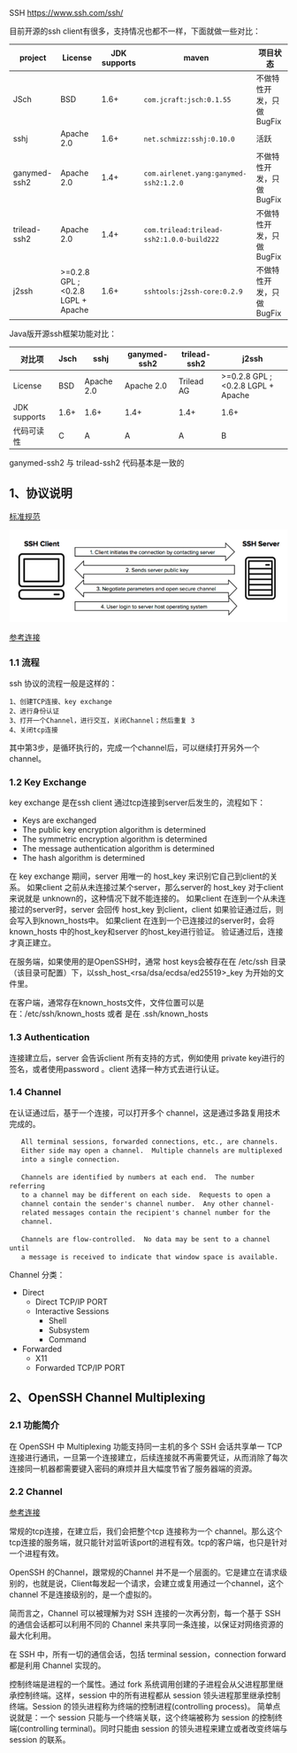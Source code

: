 
SSH https://www.ssh.com/ssh/



目前开源的ssh client有很多，支持情况也都不一样，下面就做一些对比：

|project|License|JDK supports|maven|项目状态|
|-------|-------|------------|-----|-------|
| JSch  | BSD   |1.6+        | ```com.jcraft:jsch:0.1.55 ``` | 不做特性开发，只做BugFix|
|sshj   |Apache 2.0|1.6+     | ```net.schmizz:sshj:0.10.0``` | 活跃 |
|ganymed-ssh2 |Apache 2.0|1.4+|```com.airlenet.yang:ganymed-ssh2:1.2.0```| 不做特性开发，只做BugFix |
|trilead-ssh2 |Apache 2.0|1.4+|```com.trilead:trilead-ssh2:1.0.0-build222```|不做特性开发，只做BugFix|
|j2ssh|>=0.2.8 GPL ; <0.2.8 LGPL + Apache |1.6+|```sshtools:j2ssh-core:0.2.9```| 不做特性开发，只做BugFix|



Java版开源ssh框架功能对比：

|对比项      |Jsch      | sshj     |ganymed-ssh2|trilead-ssh2|j2ssh   |
|---------  |----------|----------|------------|------------|--------|
|License    | BSD      |Apache 2.0| Apache 2.0 |Trilead AG  | >=0.2.8 GPL ; <0.2.8 LGPL + Apache  |
|JDK supports | 1.6+   |1.6+      |1.4+      |1.4+      | 1.6+ |
|代码可读性  | C        | A        | A          |A           | B       |

ganymed-ssh2 与 trilead-ssh2 代码基本是一致的

## 1、协议说明

[标准规范](https://datatracker.ietf.org/wg/secsh/documents/)

![data_stream](./img/data_stream.png)

[参考连接](http://web.mit.edu/rhel-doc/4/RH-DOCS/rhel-rg-en-4/s1-ssh-conn.html)

### 1.1 流程

ssh 协议的流程一般是这样的：
```text
1、创建TCP连接、key exchange
2、进行身份认证
3、打开一个Channel，进行交互，关闭Channel；然后重复 3
4、关闭tcp连接
```

其中第3步，是循环执行的，完成一个channel后，可以继续打开另外一个channel。

### 1.2 Key Exchange
key exchange 是在ssh client 通过tcp连接到server后发生的，流程如下：

+ Keys are exchanged
+ The public key encryption algorithm is determined
+ The symmetric encryption algorithm is determined
+ The message authentication algorithm is determined
+ The hash algorithm is determined

在 key exchange 期间，server 用唯一的 host_key 来识别它自己到client的关系。
如果client 之前从未连接过某个server，那么server的 host_key 对于client来说就是 unknown的，这种情况下就不能连接的。
如果client 在连到一个从未连接过的server时，server 会回传 host_key 到client，client 如果验证通过后，则会写入到known_hosts中。
如果client 在连到一个已连接过的server时，会将 known_hosts 中的host_key和server 的host_key进行验证。
验证通过后，连接才真正建立。

在服务端，如果使用的是OpenSSH时，通常 host keys会被存在在 /etc/ssh 目录（该目录可配置）下，以ssh_host_<rsa/dsa/ecdsa/ed25519>_key 为开始的文件里。

在客户端，通常存在known_hosts文件，文件位置可以是在：/etc/ssh/known_hosts 或者 是在 .ssh/known_hosts 


### 1.3 Authentication
连接建立后，server 会告诉client 所有支持的方式，例如使用 private key进行的签名，或者使用password 。client 选择一种方式去进行认证。


### 1.4 Channel
在认证通过后，基于一个连接，可以打开多个 channel，这是通过多路复用技术完成的。

```
   All terminal sessions, forwarded connections, etc., are channels.
   Either side may open a channel.  Multiple channels are multiplexed
   into a single connection.

   Channels are identified by numbers at each end.  The number referring
   to a channel may be different on each side.  Requests to open a
   channel contain the sender's channel number.  Any other channel-
   related messages contain the recipient's channel number for the
   channel.

   Channels are flow-controlled.  No data may be sent to a channel until
   a message is received to indicate that window space is available.
```



Channel 分类：

+ Direct
  + Direct TCP/IP PORT
  + Interactive Sessions
    + Shell
    + Subsystem
    + Command
+ Forwarded
  + X11
  + Forwarded TCP/IP PORT


## 2、OpenSSH Channel Multiplexing 

### 2.1 功能简介

在 OpenSSH 中 Multiplexing 功能支持同一主机的多个 SSH 会话共享单一 TCP 连接进行通讯，一旦第一个连接建立，后续连接就不再需要凭证，从而消除了每次连接同一机器都需要键入密码的麻烦并且大幅度节省了服务器端的资源。

### 2.2 Channel

[参考连接](https://www.ibm.com/developerworks/cn/opensource/os-cn-openssh-multiplexing/index.html)

常规的tcp连接，在建立后，我们会把整个tcp 连接称为一个 channel。那么这个tcp连接的服务端，就只能针对监听该port的进程有效。tcp的客户端，也只是针对一个进程有效。

OpenSSH 的Channel，跟常规的Channel 并不是一个层面的。它是建立在请求级别的，也就是说，Client每发起一个请求，会建立或复用通过一个channel，这个channel 不是连接级别的，是一个虚拟的。

简而言之，Channel 可以被理解为对 SSH 连接的一次再分割，每一个基于 SSH 的通信会话都可以利用不同的 Channel 来共享同一条连接，以保证对网络资源的最大化利用。

在 SSH 中，所有一切的通信会话，包括 terminal session，connection forward 都是利用 Channel 实现的。

控制终端是进程的一个属性。通过 fork 系统调用创建的子进程会从父进程那里继承控制终端。这样，session 中的所有进程都从 session 领头进程那里继承控制终端。Session 的领头进程称为终端的控制进程(controlling process)。
简单点说就是：一个 session 只能与一个终端关联，这个终端被称为 session 的控制终端(controlling terminal)。同时只能由 session 的领头进程来建立或者改变终端与 session 的联系。

















